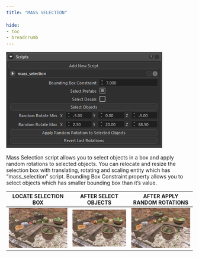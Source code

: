 ```yaml
---
title: "MASS SELECTION"

hide:
- toc
- breadcrumb
---
```


![script](script.png)

Mass Selection script allows you to select objects in a box and apply random rotations to selected objects. You can relocate and resize the selection box with translating, rotating and scaling entity which has “mass_selection” script. Bounding Box Constraint property allows you to select objects which has smaller bounding box than it’s value.

|LOCATE SELECTION BOX|AFTER SELECT OBJECTS|AFTER APPLY RANDOM ROTATIONS|
|-|-|-|
|![before](before_selection.png)|![after](after_selection.png)|![rotated](rotated.png)|

